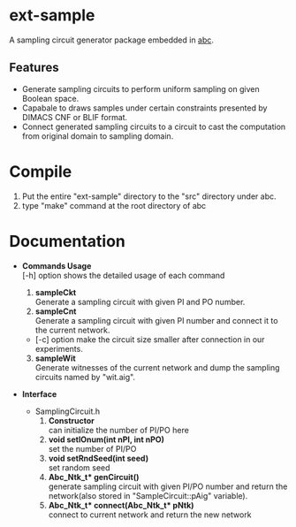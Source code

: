 # ext-sample
A sampling circuit generator package embedded in [abc](https://github.com/berkeley-abc/abc).
## Features
- Generate sampling circuits to perform uniform sampling on given Boolean space.
- Capabale to draws samples under certain constraints presented by DIMACS CNF or BLIF format.
- Connect generated sampling circuits to a circuit to cast the computation from original domain to sampling domain.

# Compile
1. Put the entire "ext-sample" directory to the "src" directory under abc.
2. type "make" command at the root directory of abc

# Documentation
- **Commands Usage**  
  \[-h] option shows the detailed usage of each command
  1. **sampleCkt**  
    Generate a sampling circuit with given PI and PO number.
  2. **sampleCnt**  
    Generate a sampling circuit with given PI number and connect it to the current network.  
    - \[-c] option make the circuit size smaller after connection in our experiments.
  3. **sampleWit**  
    Generate witnesses of the current network and dump the sampling circuits named by "wit<num>.aig".

- **Interface**    
  - SamplingCircuit.h
    1. **Constructor**  
      can initialize the number of PI/PO here
    2. **void setIOnum(int nPI, int nPO)**  
      set the number of PI/PO
    3. **void setRndSeed(int seed)**  
      set random seed
    4. **Abc_Ntk_t\* genCircuit()**  
      generate sampling circuit with given PI/PO number and return the network(also stored in "SampleCircuit::pAig" variable).
    5. **Abc_Ntk_t\* connect(Abc_Ntk_t\* pNtk)**  
      connect to current network and return the new network
